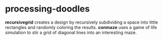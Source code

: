 # processing-doodles

__recursivegrid__ creates a design by recursively subdividing a space into little rectangles and randomly coloring the results.
__conmaze__ uses a game of life simulation to stir a grid of diagonal lines into an interesting maze.
